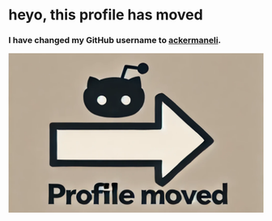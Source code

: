 # heyo, this profile has moved

### I have changed my GitHub username to [ackermaneli](https://github.com/ackermaneli).


![Profile Redirect](https://raw.githubusercontent.com/eliordadon/eliordadon/main/profileMoved.png)

<!--
**eliordadon/eliordadon** is a ✨ _special_ ✨ repository because its `README.md` (this file) appears on your GitHub profile.

Here are some ideas to get you started:

- 🔭 I’m currently working on ...
- 🌱 I’m currently learning ...
- 👯 I’m looking to collaborate on ...
- 🤔 I’m looking for help with ...
- 💬 Ask me about ...
- 📫 How to reach me: ...
- 😄 Pronouns: ...
- ⚡ Fun fact: ...
-->
